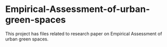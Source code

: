 # Empirical-Assessment-of-urban-green-spaces
This project has files related to research paper on Empirical Assessment of urban green spaces.
